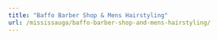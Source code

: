 ```yaml
---
title: "Baffo Barber Shop & Mens Hairstyling"
url: /mississauga/baffo-barber-shop-and-mens-hairstyling/
---
```

